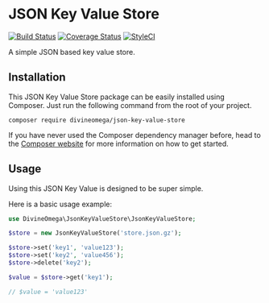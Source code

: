 # JSON Key Value Store

[![Build Status](https://travis-ci.org/DivineOmega/json-key-value-store.svg?branch=master)](https://travis-ci.org/DivineOmega/json-key-value-store)
[![Coverage Status](https://coveralls.io/repos/github/DivineOmega/json-key-value-store/badge.svg?branch=master)](https://coveralls.io/github/DivineOmega/json-key-value-store?branch=master)
[![StyleCI](https://styleci.io/repos/132195531/shield?branch=master)](https://styleci.io/repos/132195531)

A simple JSON based key value store.

## Installation

This JSON Key Value Store package can be easily installed using Composer. Just run the following command from the root of your project.

```
composer require divineomega/json-key-value-store
```

If you have never used the Composer dependency manager before, head to the [Composer website](https://getcomposer.org/) for more information on how to get started.

## Usage

Using this JSON Key Value is designed to be super simple.

Here is a basic usage example:

```php
use DivineOmega\JsonKeyValueStore\JsonKeyValueStore;

$store = new JsonKeyValueStore('store.json.gz');

$store->set('key1', 'value123');
$store->set('key2', 'value456');
$store->delete('key2');

$value = $store->get('key1');

// $value = 'value123'
```